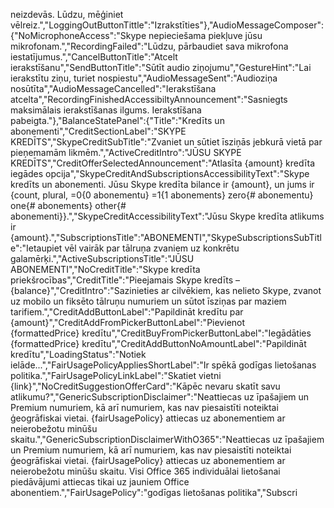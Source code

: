 neizdevās. Lūdzu, mēģiniet vēlreiz.","LoggingOutButtonTittle":"Izrakstīties"},"AudioMessageComposer":{"NoMicrophoneAccess":"Skype nepieciešama piekļuve jūsu mikrofonam.","RecordingFailed":"Lūdzu, pārbaudiet sava mikrofona iestatījumus.","CancelButtonTitle":"Atcelt ierakstīšanu","SendButtonTitle":"Sūtīt audio ziņojumu","GestureHint":"Lai ierakstītu ziņu, turiet nospiestu","AudioMessageSent":"Audioziņa nosūtīta","AudioMessageCancelled":"Ierakstīšana atcelta","RecordingFinishedAccessibiltyAnnouncement":"Sasniegts maksimālais ierakstīšanas ilgums. Ierakstīšana pabeigta."},"BalanceStatePanel":{"Title":"Kredīts un abonementi","CreditSectionLabel":"SKYPE KREDĪTS","SkypeCreditSubTitle":"Zvaniet un sūtiet īsziņās jebkurā vietā par pieņemamām likmēm.","ActiveCreditIntro":"JŪSU SKYPE KREDĪTS","CreditOfferSelectedAnnouncement":"Atlasīta {amount} kredīta iegādes opcija","SkypeCreditAndSubscriptionsAccessibilityText":"Skype kredīts un abonementi. Jūsu Skype kredīta bilance ir {amount}, un jums ir {count, plural, =0{0 abonementu} =1{1 abonements} zero{# abonementu} one{# abonements} other{# abonementi}}.","SkypeCreditAccessibilityText":"Jūsu Skype kredīta atlikums ir {amount}.","SubscriptionsTitle":"ABONEMENTI","SkypeSubscriptionsSubTitle":"Ietaupiet vēl vairāk par tālruņa zvaniem uz konkrētu galamērķi.","ActiveSubscriptionsTitle":"JŪSU ABONEMENTI","NoCreditTitle":"Skype kredīta priekšrocības","CreditTitle":"Pieejamais Skype kredīts – {balance}","CreditIntro":"Sazinieties ar cilvēkiem, kas nelieto Skype, zvanot uz mobilo un fiksēto tālruņu numuriem un sūtot īsziņas par maziem tarifiem.","CreditAddButtonLabel":"Papildināt kredītu par {amount}","CreditAddFromPickerButtonLabel":"Pievienot {formattedPrice} kredītu","CreditBuyFromPickerButtonLabel":"Iegādāties {formattedPrice} kredītu","CreditAddButtonNoAmountLabel":"Papildināt kredītu","LoadingStatus":"Notiek ielāde...","FairUsagePolicyAppliesShortLabel":"Ir spēkā godīgas lietošanas politika.","FairUsagePolicyLinkLabel":"Skatiet vietni {link}","NoCreditSuggestionOfferCard":"Kāpēc nevaru skatīt savu atlikumu?","GenericSubscriptionDisclaimer":"Neattiecas uz īpašajiem un Premium numuriem, kā arī numuriem, kas nav piesaistīti noteiktai ģeogrāfiskai vietai. {fairUsagePolicy} attiecas uz abonementiem ar neierobežotu minūšu skaitu.","GenericSubscriptionDisclaimerWithO365":"Neattiecas uz īpašajiem un Premium numuriem, kā arī numuriem, kas nav piesaistīti noteiktai ģeogrāfiskai vietai. {fairUsagePolicy} attiecas uz abonementiem ar neierobežotu minūšu skaitu. Visi Office 365 individuālai lietošanai piedāvājumi attiecas tikai uz jauniem Office abonentiem.","FairUsagePolicy":"godīgas lietošanas politika","Subscri